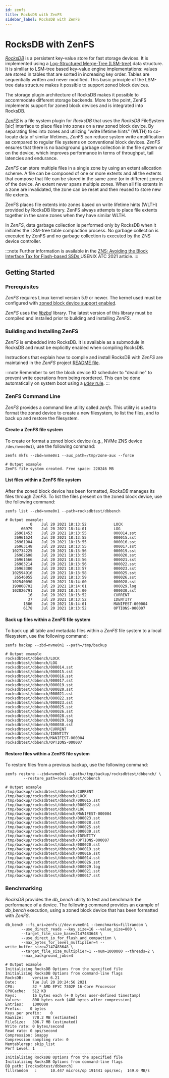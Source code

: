 ```yaml
---
id: zenfs
title: RocksDB with ZenFS
sidebar_label: RocksDB with ZenFS
---
```


# RocksDB with ZenFS

*<a href="https://rocksdb.org/" target="_blank">RocksDB</a>* is a persistent
key-value store for fast storage devices. It is implemented using a <a
href="https://en.wikipedia.org/wiki/Log-structured_merge-tree" target="_blank">
Log-Structured Merge-Tree (LSM-tree)</a> data structure.  It is simlilar to
LSM-tree based key-value engine implementations: values are stored in tables
that are sorted in increasing key order. Tables are sequentially written and
never modified.  This basic principle of the LSM-tree data structure makes it
possible to support zoned block devices.

The storage plugin architecture of RocksDB makes it possible to accommodate
different storage backends. More to the point, ZenFS implements support for
zoned block devices and is integrated into RocksDB.

*<a href="https://github.com/westerndigitalcorporation/zenfs" target="_blank">
ZenFS</a>* is a file system plugin for *RocksDB* that uses the *RocksDB*
FileSystem [sic] interface to place files into zones on a raw zoned block
device. By separating files into zones and utilizing "write lifetime hints"
(WLTH) to co-locate data of similar lifetimes, *ZenFS* can reduce system write
amplification as compared to regular file systems on conventional block
devices. *ZenFS* ensures that there is no background garbage collection in the
file system or on the device, which improves performance in terms of
throughput, tail latencies and endurance.

*ZenFS* can store multiple files in a single zone by using an extent allocation
scheme. A file can be composed of one or more extents and all the extents that
compose that file can be stored in the same zone (or in different zones) of the
device. An extent never spans multiple zones. When all file extents in a zone
are invalidated, the zone can be reset and then reused to store new file
extents.

ZenFS places file extents into zones based on write lifetime hints (WLTH)
provided by RocksDB library. ZenFS always attempts to place file extents
together in the same zones when they have similar WLTH.

In *ZenFS*, data garbage collection is performed only by RocksDB when it
initiates the LSM-tree table compaction process. No garbage collection is
executed by ZenFS and no garbage collection is executed by the ZNS device
controller.

:::note
Further information is available in
the <a href="https://www.usenix.org/conference/atc21/presentation/bjorling"
target="_blank"> ZNS: Avoiding the Block Interface Tax for Flash-based SSDs </a>
USENIX ATC 2021 article.
:::

## Getting Started

### Prerequisites

*ZenFS* requires Linux kernel version 5.9 or newer. The kernel used must
be configured with
[zoned block device support enabled](/docs/linux/config).

*ZenFS* uses the [*libzbd*](/docs/tools/libzbd) library. The latest version
of this library must be compiled and installed prior to building and
installing *ZenFS*.

### Building and Installing ZenFS

*ZenFS* is embedded into RocksDB. It is available as a submodule in RocksDB
and must be explicitly enabled when compiling RocksDB.

Instructions that explain how to compile and install RocksDB with *ZenFS* are
maintained in the *ZenFS* project <a
href="https://github.com/westerndigitalcorporation/zenfs/blob/master/README.md"
target="_blank"> README file</a>.

:::note
Remember to set the block device IO scheduler to "deadline" to prevent write
operations from being reordered. This can be done automatically on system
boot using a [*udev* rule](/docs/linux/sched).
:::

### ZenFS Command Line

*ZenFS* provides a command line utility called *zenfs*. This utility is used to
format the zoned device to create a new filesystem, to list the files, and to
back up and restore the filesystem.

#### Create a ZenFS file system

To create or format a zoned block device (e.g., NVMe ZNS device `/dev/nvme0n1`),
use the following command:

```plaintext
zenfs mkfs --zbd=nvme0n1 --aux_path=/tmp/zone-aux --force

# Output example
ZenFS file system created. Free space: 220246 MB
```

#### List files within a ZenFS file system

After the zoned block device has been formatted, *RocksDB* manages its files
through *ZenFS*. To list the files present on the zoned block device, use the
following command:

```plaintext
zenfs list --zbd=nvme0n1 --path=rocksdbtest/dbbench

# Output example:
           0    Jul 20 2021 18:13:52            LOCK
       66979    Jul 20 2021 18:14:01            LOG
    26961453    Jul 20 2021 18:13:55            000014.sst
    26961524    Jul 20 2021 18:13:55            000015.sst
    26961904    Jul 20 2021 18:13:55            000016.sst
    26963148    Jul 20 2021 18:13:55            000017.sst
   102734225    Jul 20 2021 18:13:56            000019.sst
    26962608    Jul 20 2021 18:13:55            000020.sst
    26961566    Jul 20 2021 18:13:56            000021.sst
    26963214    Jul 20 2021 18:13:56            000022.sst
    26963380    Jul 20 2021 18:13:57            000023.sst
   102594916    Jul 20 2021 18:13:58            000025.sst
    26546055    Jul 20 2021 18:13:59            000026.sst
   102540090    Jul 20 2021 18:14:00            000028.sst
   190808702    Jul 20 2021 18:14:01            000029.log
   102826791    Jul 20 2021 18:14:00            000030.sst
          16    Jul 20 2021 18:13:52            CURRENT
          37    Jul 20 2021 18:13:52            IDENTITY
        1586    Jul 20 2021 18:14:01            MANIFEST-000004
        6178    Jul 20 2021 18:13:52            OPTIONS-000007
```

#### Back up files within a ZenFS file system

To back up all table and metadata files within a *ZenFS* file system to a local
filesystem, use the following command:

```plaintext
zenfs backup --zbd=nvme0n1 --path=/tmp/backup

# Output example
rocksdbtest/dbbench/LOCK
rocksdbtest/dbbench/LOG
rocksdbtest/dbbench/000014.sst
rocksdbtest/dbbench/000015.sst
rocksdbtest/dbbench/000016.sst
rocksdbtest/dbbench/000017.sst
rocksdbtest/dbbench/000019.sst
rocksdbtest/dbbench/000020.sst
rocksdbtest/dbbench/000021.sst
rocksdbtest/dbbench/000022.sst
rocksdbtest/dbbench/000023.sst
rocksdbtest/dbbench/000025.sst
rocksdbtest/dbbench/000026.sst
rocksdbtest/dbbench/000028.sst
rocksdbtest/dbbench/000029.log
rocksdbtest/dbbench/000030.sst
rocksdbtest/dbbench/CURRENT
rocksdbtest/dbbench/IDENTITY
rocksdbtest/dbbench/MANIFEST-000004
rocksdbtest/dbbench/OPTIONS-000007
```

#### Restore files within a ZenFS file system

To restore files from a previous backup, use the following command:

```plaintext
zenfs restore --zbd=nvme0n1 --path=/tmp/backup/rocksdbtest/dbbench/ \
		--restore_path=rocksdbtest/dbbench

# Output example
/tmp/backup/rocksdbtest/dbbench/CURRENT
/tmp/backup/rocksdbtest/dbbench/LOCK
/tmp/backup/rocksdbtest/dbbench/000015.sst
/tmp/backup/rocksdbtest/dbbench/000022.sst
/tmp/backup/rocksdbtest/dbbench/LOG
/tmp/backup/rocksdbtest/dbbench/MANIFEST-000004
/tmp/backup/rocksdbtest/dbbench/000023.sst
/tmp/backup/rocksdbtest/dbbench/000028.sst
/tmp/backup/rocksdbtest/dbbench/000025.sst
/tmp/backup/rocksdbtest/dbbench/000030.sst
/tmp/backup/rocksdbtest/dbbench/IDENTITY
/tmp/backup/rocksdbtest/dbbench/OPTIONS-000007
/tmp/backup/rocksdbtest/dbbench/000020.sst
/tmp/backup/rocksdbtest/dbbench/000019.sst
/tmp/backup/rocksdbtest/dbbench/000016.sst
/tmp/backup/rocksdbtest/dbbench/000014.sst
/tmp/backup/rocksdbtest/dbbench/000026.sst
/tmp/backup/rocksdbtest/dbbench/000029.log
/tmp/backup/rocksdbtest/dbbench/000021.sst
/tmp/backup/rocksdbtest/dbbench/000017.sst
```

### Benchmarking

*RocksDB* provides the *db_bench* utility to test and benchmark the performance
of a device. The following command provides an example of *db_bench* execution,
using a zoned block device that has been formatted with *ZenFS*.

```plaintext
db_bench --fs_uri=zenfs://dev:nvme0n1 --benchmarks=fillrandom \
	   --use_direct_reads --key_size=16 --value_size=800 \
	   --target_file_size_base=2147483648 \
	   --use_direct_io_for_flush_and_compaction \
	   --max_bytes_for_level_multiplier=4 --write_buffer_size=2147483648 \
	   --target_file_size_multiplier=1 --num=1000000 --threads=2 \
	   --max_background_jobs=4

# Output example
Initializing RocksDB Options from the specified file
Initializing RocksDB Options from command-line flags
RocksDB:    version 6.21
Date:       Tue Jul 20 20:24:56 2021
CPU:        32 * AMD EPYC 7302P 16-Core Processor
CPUCache:   512 KB
Keys:       16 bytes each (+ 0 bytes user-defined timestamp)
Values:     800 bytes each (400 bytes after compression)
Entries:    1000000
Prefix:    0 bytes
Keys per prefix:    0
RawSize:    778.2 MB (estimated)
FileSize:   396.7 MB (estimated)
Write rate: 0 bytes/second
Read rate: 0 ops/second
Compression: Snappy
Compression sampling rate: 0
Memtablerep: skip_list
Perf Level: 1
------------------------------------------------
Initializing RocksDB Options from the specified file
Initializing RocksDB Options from command-line flags
DB path: [rocksdbtest/dbbench]
fillrandom   :      10.447 micros/op 191441 ops/sec;  149.0 MB/s
```

